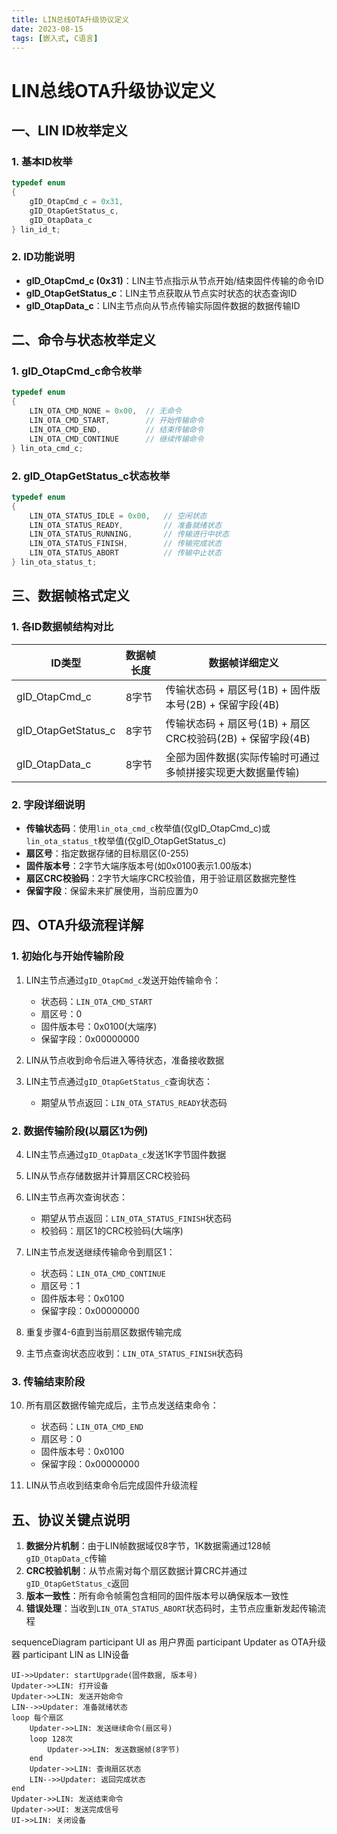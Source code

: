```yaml
---
title: LIN总线OTA升级协议定义
date: 2023-08-15
tags: [嵌入式, C语言]
---
```

# LIN总线OTA升级协议定义

## 一、LIN ID枚举定义

### 1. 基本ID枚举
```c
typedef enum
{
    gID_OtapCmd_c = 0x31,
    gID_OtapGetStatus_c,
    gID_OtapData_c
} lin_id_t;
```

### 2. ID功能说明
- **gID_OtapCmd_c (0x31)**：LIN主节点指示从节点开始/结束固件传输的命令ID
- **gID_OtapGetStatus_c**：LIN主节点获取从节点实时状态的状态查询ID
- **gID_OtapData_c**：LIN主节点向从节点传输实际固件数据的数据传输ID


## 二、命令与状态枚举定义

### 1. gID_OtapCmd_c命令枚举
```c
typedef enum
{
    LIN_OTA_CMD_NONE = 0x00,  // 无命令
    LIN_OTA_CMD_START,        // 开始传输命令
    LIN_OTA_CMD_END,          // 结束传输命令
    LIN_OTA_CMD_CONTINUE      // 继续传输命令
} lin_ota_cmd_c;
```

### 2. gID_OtapGetStatus_c状态枚举
```c
typedef enum
{
    LIN_OTA_STATUS_IDLE = 0x00,   // 空闲状态
    LIN_OTA_STATUS_READY,         // 准备就绪状态
    LIN_OTA_STATUS_RUNNING,       // 传输进行中状态
    LIN_OTA_STATUS_FINISH,        // 传输完成状态
    LIN_OTA_STATUS_ABORT          // 传输中止状态
} lin_ota_status_t;
```


## 三、数据帧格式定义

### 1. 各ID数据帧结构对比
| ID类型                | 数据帧长度 | 数据帧详细定义                                                                 |
|-----------------------|------------|------------------------------------------------------------------------------|
| gID_OtapCmd_c         | 8字节      | 传输状态码 + 扇区号(1B) + 固件版本号(2B) + 保留字段(4B)                      |
| gID_OtapGetStatus_c   | 8字节      | 传输状态码 + 扇区号(1B) + 扇区CRC校验码(2B) + 保留字段(4B)                   |
| gID_OtapData_c        | 8字节      | 全部为固件数据(实际传输时可通过多帧拼接实现更大数据量传输)                    |

### 2. 字段详细说明
- **传输状态码**：使用`lin_ota_cmd_c`枚举值(仅gID_OtapCmd_c)或`lin_ota_status_t`枚举值(仅gID_OtapGetStatus_c)
- **扇区号**：指定数据存储的目标扇区(0-255)
- **固件版本号**：2字节大端序版本号(如0x0100表示1.00版本)
- **扇区CRC校验码**：2字节大端序CRC校验值，用于验证扇区数据完整性
- **保留字段**：保留未来扩展使用，当前应置为0


## 四、OTA升级流程详解

### 1. 初始化与开始传输阶段
1. LIN主节点通过`gID_OtapCmd_c`发送开始传输命令：
   - 状态码：`LIN_OTA_CMD_START`
   - 扇区号：0
   - 固件版本号：0x0100(大端序)
   - 保留字段：0x00000000

2. LIN从节点收到命令后进入等待状态，准备接收数据

3. LIN主节点通过`gID_OtapGetStatus_c`查询状态：
   - 期望从节点返回：`LIN_OTA_STATUS_READY`状态码


### 2. 数据传输阶段(以扇区1为例)
4. LIN主节点通过`gID_OtapData_c`发送1K字节固件数据
5. LIN从节点存储数据并计算扇区CRC校验码
6. LIN主节点再次查询状态：
   - 期望从节点返回：`LIN_OTA_STATUS_FINISH`状态码
   - 校验码：扇区1的CRC校验码(大端序)

7. LIN主节点发送继续传输命令到扇区1：
   - 状态码：`LIN_OTA_CMD_CONTINUE`
   - 扇区号：1
   - 固件版本号：0x0100
   - 保留字段：0x00000000

8. 重复步骤4-6直到当前扇区数据传输完成
9. 主节点查询状态应收到：`LIN_OTA_STATUS_FINISH`状态码


### 3. 传输结束阶段
10. 所有扇区数据传输完成后，主节点发送结束命令：
    - 状态码：`LIN_OTA_CMD_END`
    - 扇区号：0
    - 固件版本号：0x0100
    - 保留字段：0x00000000

11. LIN从节点收到结束命令后完成固件升级流程


## 五、协议关键点说明
1. **数据分片机制**：由于LIN帧数据域仅8字节，1K数据需通过128帧`gID_OtapData_c`传输
2. **CRC校验机制**：从节点需对每个扇区数据计算CRC并通过`gID_OtapGetStatus_c`返回
3. **版本一致性**：所有命令帧需包含相同的固件版本号以确保版本一致性
4. **错误处理**：当收到`LIN_OTA_STATUS_ABORT`状态码时，主节点应重新发起传输流程

sequenceDiagram
    participant UI as 用户界面
    participant Updater as OTA升级器
    participant LIN as LIN设备
    
    UI->>Updater: startUpgrade(固件数据, 版本号)
    Updater->>LIN: 打开设备
    Updater->>LIN: 发送开始命令
    LIN-->>Updater: 准备就绪状态
    loop 每个扇区
        Updater->>LIN: 发送继续命令(扇区号)
        loop 128次
            Updater->>LIN: 发送数据帧(8字节)
        end
        Updater->>LIN: 查询扇区状态
        LIN-->>Updater: 返回完成状态
    end
    Updater->>LIN: 发送结束命令
    Updater->>UI: 发送完成信号
    UI->>LIN: 关闭设备